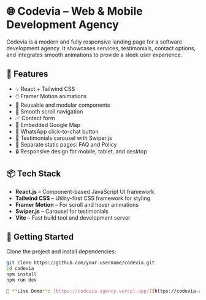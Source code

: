 # 🌐 Codevia – Web & Mobile Development Agency

Codevia is a modern and fully responsive landing page for a software development agency. It showcases services, testimonials, contact options, and integrates smooth animations to provide a sleek user experience.

## 🚀 Features

- 💡 React + Tailwind CSS
- 🖱️ Framer Motion animations
- 🧩 Reusable and modular components
- 🧭 Smooth scroll navigation
- ✅ Contact form
- 📍 Embedded Google Map
- 📱 WhatsApp click-to-chat button
- 🎠 Testimonials carousel with Swiper.js
- 📄 Separate static pages: FAQ and Policy
- 🔒 Responsive design for mobile, tablet, and desktop

## 📦 Tech Stack

- **React.js** – Component-based JavaScript UI framework
- **Tailwind CSS** – Utility-first CSS framework for styling
- **Framer Motion** – For scroll and hover animations
- **Swiper.js** – Carousel for testimonials
- **Vite** – Fast build tool and development server

## 🧪 Getting Started

Clone the project and install dependencies:

```bash
git clone https://github.com/your-username/codevia.git
cd codevia
npm install
npm run dev

🔗 **Live Demo**: [https://codevia-agency.vercel.app/](https://codevia-agency.vercel.app/)
